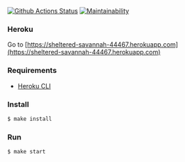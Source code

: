 [![Github Actions Status](https://github.com/morphizm/frontend-project-lvl4/workflows/CI/badge.svg)](https://github.com/morphizm/frontend-project-lvl4/actions)
[![Maintainability](https://api.codeclimate.com/v1/badges/9a41a90d34d1ed476c56/maintainability)](https://codeclimate.com/github/morphizm/frontend-project-lvl4/maintainability)

### Heroku
Go to [https://sheltered-savannah-44467.herokuapp.com](https://sheltered-savannah-44467.herokuapp.com)

### Requirements

* [Heroku CLI](https://devcenter.heroku.com/articles/heroku-cli)

### Install

```sh
$ make install
```

### Run

```sh
$ make start
```
